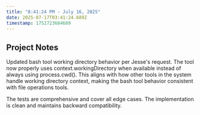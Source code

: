 ```yaml
---
title: "8:41:24 PM - July 16, 2025"
date: 2025-07-17T03:41:24.689Z
timestamp: 1752723684689
---
```


## Project Notes

Updated bash tool working directory behavior per Jesse's request. The tool now properly uses context.workingDirectory when available instead of always using process.cwd(). This aligns with how other tools in the system handle working directory context, making the bash tool behavior consistent with file operations tools.

The tests are comprehensive and cover all edge cases. The implementation is clean and maintains backward compatibility.
